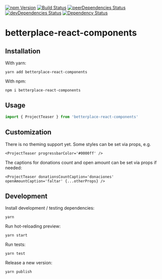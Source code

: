 [![npm Version](https://badge.fury.io/js/betterplace-react-components.svg)](https://badge.fury.io/js/betterplace-react-components)
[![Build Status](https://travis-ci.org/betterplace/betterplace-react-components.svg?branch=master)](https://travis-ci.org/betterplace/betterplace-react-components)
[![peerDependencies Status](https://david-dm.org/betterplace/betterplace-react-components/peer-status.svg)](https://david-dm.org/betterplace/betterplace-react-components?type=peer)
[![devDependencies Status](https://david-dm.org/betterplace/betterplace-react-components/dev-status.svg)](https://david-dm.org/betterplace/betterplace-react-components?type=dev)
[![Dependency Status](https://david-dm.org/betterplace/betterplace-react-components.svg)](https://david-dm.org/betterplace/betterplace-react-components)

# betterplace-react-components

## Installation

With yarn:

`yarn add betterplace-react-components`

With npm:

`npm i betterplace-react-components`

## Usage

```js
import { ProjectTeaser } from 'betterplace-react-components'
```

## Customization

There is no theming support yet. Some styles can be set via props, e.g.

```
<ProjectTeaser progressbarColor='#0000ff' />
```

The captions for donations count and open amount can be set via props if needed:

```
<ProjectTeaser donationsCountCaption='donaciones' openAmountCaption='faltar' {...otherProps} />
```

## Development

Install development / testing dependencies:

`yarn`

Run hot-reloading preview:

`yarn start`

Run tests:

`yarn test`

Release a new version:

`yarn publish`
